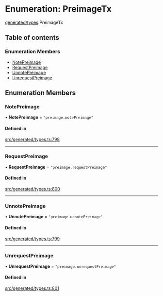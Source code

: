 # Enumeration: PreimageTx

[generated/types](../wiki/generated.types).PreimageTx

## Table of contents

### Enumeration Members

- [NotePreimage](../wiki/generated.types.PreimageTx#notepreimage)
- [RequestPreimage](../wiki/generated.types.PreimageTx#requestpreimage)
- [UnnotePreimage](../wiki/generated.types.PreimageTx#unnotepreimage)
- [UnrequestPreimage](../wiki/generated.types.PreimageTx#unrequestpreimage)

## Enumeration Members

### NotePreimage

• **NotePreimage** = ``"preimage.notePreimage"``

#### Defined in

[src/generated/types.ts:798](https://github.com/PolymeshAssociation/polymesh-private-sdk/blob/297c67ce/src/generated/types.ts#L798)

___

### RequestPreimage

• **RequestPreimage** = ``"preimage.requestPreimage"``

#### Defined in

[src/generated/types.ts:800](https://github.com/PolymeshAssociation/polymesh-private-sdk/blob/297c67ce/src/generated/types.ts#L800)

___

### UnnotePreimage

• **UnnotePreimage** = ``"preimage.unnotePreimage"``

#### Defined in

[src/generated/types.ts:799](https://github.com/PolymeshAssociation/polymesh-private-sdk/blob/297c67ce/src/generated/types.ts#L799)

___

### UnrequestPreimage

• **UnrequestPreimage** = ``"preimage.unrequestPreimage"``

#### Defined in

[src/generated/types.ts:801](https://github.com/PolymeshAssociation/polymesh-private-sdk/blob/297c67ce/src/generated/types.ts#L801)
